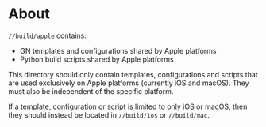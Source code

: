 # About

`//build/apple` contains:
  * GN templates and configurations shared by Apple platforms
  * Python build scripts shared by Apple platforms

This directory should only contain templates, configurations and scripts
that are used exclusively on Apple platforms (currently iOS and macOS).
They must also be independent of the specific platform.

If a template, configuration or script is limited to only iOS or macOS,
then they should instead be located in `//build/ios` or `//build/mac`.
